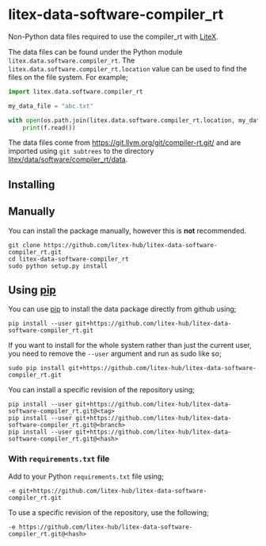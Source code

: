 # litex-data-software-compiler_rt

Non-Python data files required to use the compiler_rt with
[LiteX](https://github.com/enjoy-digital/litex.git).

The data files can be found under the Python module `litex.data.software.compiler_rt`. The
`litex.data.software.compiler_rt.location` value can be used to find the files on the file system.
For example;

```python
import litex.data.software.compiler_rt

my_data_file = "abc.txt"

with open(os.path.join(litex.data.software.compiler_rt.location, my_data_file)) as f:
    print(f.read())
```


The data files come from https://git.llvm.org/git/compiler-rt.git/
and are imported using `git subtrees` to the directory
[litex/data/software/compiler_rt/data](litex/data/software/compiler_rt/data).



## Installing

## Manually

You can install the package manually, however this is **not** recommended.

```
git clone https://github.com/litex-hub/litex-data-software-compiler_rt.git
cd litex-data-software-compiler_rt
sudo python setup.py install
```

## Using [pip](https://pip.pypa.io/)

You can use [pip](https://pip.pypa.io/) to install the data package directly
from github using;

```
pip install --user git+https://github.com/litex-hub/litex-data-software-compiler_rt.git
```

If you want to install for the whole system rather than just the current user,
you need to remove the `--user` argument and run as sudo like so;

```
sudo pip install git+https://github.com/litex-hub/litex-data-software-compiler_rt.git
```

You can install a specific revision of the repository using;
```
pip install --user git+https://github.com/litex-hub/litex-data-software-compiler_rt.git@<tag>
pip install --user git+https://github.com/litex-hub/litex-data-software-compiler_rt.git@<branch>
pip install --user git+https://github.com/litex-hub/litex-data-software-compiler_rt.git@<hash>
```

### With `requirements.txt` file

Add to your Python `requirements.txt` file using;
```
-e git+https://github.com/litex-hub/litex-data-software-compiler_rt.git
```

To use a specific revision of the repository, use the following;
```
-e https://github.com/litex-hub/litex-data-software-compiler_rt.git@<hash>
```
